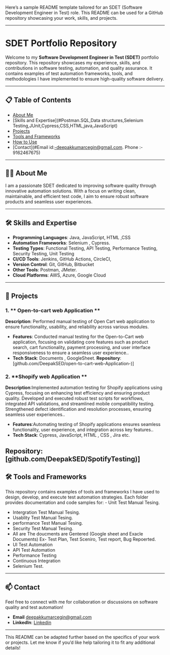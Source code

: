 Here’s a sample README template tailored for an SDET (Software Development Engineer in Test) role. This README can be used for a GitHub repository showcasing your work, skills, and projects.

---

# SDET Portfolio Repository  

Welcome to my **Software Development Engineer in Test (SDET)** portfolio repository. This repository showcases my experience, skills, and contributions in software testing, automation, and quality assurance. It contains examples of test automation frameworks, tools, and methodologies I have implemented to ensure high-quality software delivery.

---

## 📋 Table of Contents  
- [About Me](#about-me)  
- [Skills and Expertise](#Postman.SQL,Data structures,Selenium Testing,JUnit,Cypress,CSS,HTML,java,JavaScript)  
- [Projects](#projects)  
- [Tools and Frameworks](#tools-and-frameworks)  
- [How to Use](#how-to-use)  
- [Contact](#Email id:-deepakkumarcegin@gmail.com. Phone :- 9162467675)  

---

## 👩‍💻 About Me  

I am a passionate SDET dedicated to improving software quality through innovative automation solutions. With a focus on writing clean, maintainable, and efficient test code, I aim to ensure robust software products and seamless user experiences.  

---

## 🛠️ Skills and Expertise  

- **Programming Languages**: Java, JavaScript, HTML ,CSS   
- **Automation Frameworks**: Selenium , Cypress.  
- **Testing Types**: Functional Testing, API Testing, Performance Testing, Security Testing, Unit Testing  
- **CI/CD Tools**: Jenkins, GitHub Actions, CircleCI,  
- **Version Control**: Git, GitHub, Bitbucket  
- **Other Tools**: Postman, JMeter.
- **Cloud Platforms**: AWS, Azure, Google Cloud  

---

## 🌟 Projects  

### 1. ** Open-to-cart web Application **  
**Description**: Performed manual testing of Open Cart web application to ensure functionality, usability, and reliability across various modules.  
- **Features**: Conducted manual testing for the Open-to-Cart web application, focusing on validating core features such as product search, cart functionality, payment processing, and user interface responsiveness to ensure a seamless user experience..  
- **Tech Stack**: Documents , GoogleSheet. 
**Repository**: [github.com/DeepakSED/open-to-cart-web-Application-)]  

### 2. **Shopify web Application **  
**Description**:Implemented automation testing for Shopify applications using Cypress, focusing on enhancing test efficiency and ensuring product quality. Developed and executed robust test scripts for workflows, integrated API validations, and streamlined mobile compatibility testing. Strengthened defect identification and resolution processes, ensuring seamless user experiences..  
- **Features**:Automating testing of Shopify applications ensures seamless functionality, user experience, and integration across key features..  
- **Tech Stack**: Cypress, JavaScript, HTML , CSS , Jira etc.   

**Repository**: [github.com/DeepakSED/SpotifyTesting)]  
---

## 🛠️ Tools and Frameworks  

This repository contains examples of tools and frameworks I have used to design, develop, and execute test automation strategies. Each folder provides documentation and code samples for: - Unit Test Manual Tesing.  
- Intergration Test Manual Tesing.
- Usablity Test Manual Tesing.
- performance Test Manual Tesing.
- Security Test Manual Tesing.
- All are The doucments are Gentered (Google sheet and Exacle Documents) Ex- Test Plan, Test Sceniro, Test report, Bug Repoerted. 
- UI Test Automation  
- API Test Automation  
- Performance Testing  
- Continuous Integration  
- Selenium Test.
---

## 📫 Contact  

Feel free to connect with me for collaboration or discussions on software quality and test automation!  

- **Email**  deepakkumarcegin@gmail.com
- **LinkedIn**:  [Linkedin](https://www.linkedin.com/in/deepak-kumar-sdet)

---

This README can be adapted further based on the specifics of your work or projects. Let me know if you’d like help tailoring it to fit any additional details!

